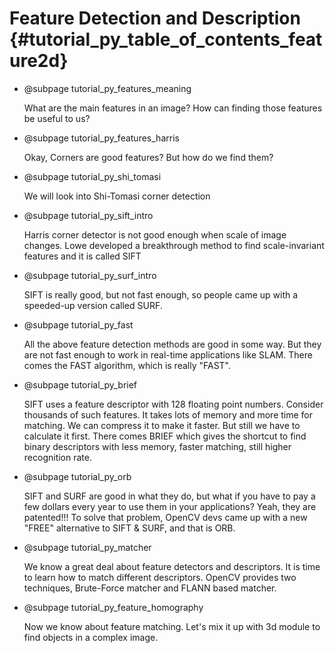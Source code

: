 Feature Detection and Description {#tutorial_py_table_of_contents_feature2d}
=================================

-   @subpage tutorial_py_features_meaning

    What are the main
    features in an image? How can finding those features be useful to us?

-   @subpage tutorial_py_features_harris

    Okay, Corners are good
    features? But how do we find them?

-   @subpage tutorial_py_shi_tomasi

    We will look into
    Shi-Tomasi corner detection

-   @subpage tutorial_py_sift_intro

    Harris corner detector
    is not good enough when scale of image changes. Lowe developed a breakthrough method to find
    scale-invariant features and it is called SIFT

-   @subpage tutorial_py_surf_intro

    SIFT is really good,
    but not fast enough, so people came up with a speeded-up version called SURF.

-   @subpage tutorial_py_fast

    All the above feature
    detection methods are good in some way. But they are not fast enough to work in real-time
    applications like SLAM. There comes the FAST algorithm, which is really "FAST".

-   @subpage tutorial_py_brief

    SIFT uses a feature
    descriptor with 128 floating point numbers. Consider thousands of such features. It takes lots of
    memory and more time for matching. We can compress it to make it faster. But still we have to
    calculate it first. There comes BRIEF which gives the shortcut to find binary descriptors with
    less memory, faster matching, still higher recognition rate.

-   @subpage tutorial_py_orb

    SIFT and SURF are good in what they do, but what if you have to pay a few dollars every year to use them in your applications? Yeah, they are patented!!! To solve that problem, OpenCV devs came up with a new "FREE" alternative to SIFT & SURF, and that is ORB.

-   @subpage tutorial_py_matcher

    We know a great deal about feature detectors and descriptors. It is time to learn how to match different descriptors. OpenCV provides two techniques, Brute-Force matcher and FLANN based matcher.

-   @subpage tutorial_py_feature_homography

    Now we know about feature matching. Let's mix it up with 3d module to find objects in a complex image.
